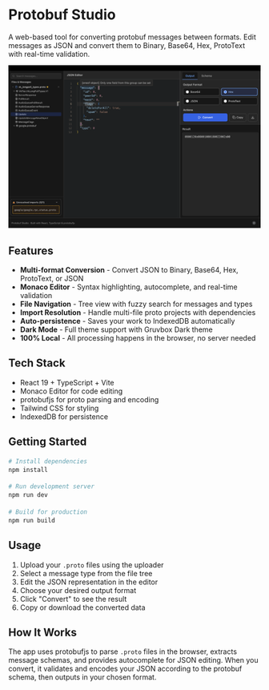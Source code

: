 # Protobuf Studio

A web-based tool for converting protobuf messages between formats. Edit messages as JSON and convert them to Binary, Base64, Hex, ProtoText with real-time validation.

<img src="img/preview.png"/>

## Features

- **Multi-format Conversion** - Convert JSON to Binary, Base64, Hex, ProtoText, or JSON
- **Monaco Editor** - Syntax highlighting, autocomplete, and real-time validation
- **File Navigation** - Tree view with fuzzy search for messages and types
- **Import Resolution** - Handle multi-file proto projects with dependencies
- **Auto-persistence** - Saves your work to IndexedDB automatically
- **Dark Mode** - Full theme support with Gruvbox Dark theme
- **100% Local** - All processing happens in the browser, no server needed

## Tech Stack

- React 19 + TypeScript + Vite
- Monaco Editor for code editing
- protobufjs for proto parsing and encoding
- Tailwind CSS for styling
- IndexedDB for persistence

## Getting Started

```bash
# Install dependencies
npm install

# Run development server
npm run dev

# Build for production
npm run build
```

## Usage

1. Upload your `.proto` files using the uploader
2. Select a message type from the file tree
3. Edit the JSON representation in the editor
4. Choose your desired output format
5. Click "Convert" to see the result
6. Copy or download the converted data

## How It Works

The app uses protobufjs to parse `.proto` files in the browser, extracts message schemas, and provides autocomplete for JSON editing. When you convert, it validates and encodes your JSON according to the protobuf schema, then outputs in your chosen format.
